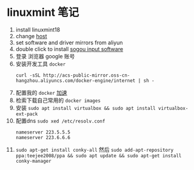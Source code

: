 # linuxmint 笔记
1. install linuxmint18
2. change [host](https://raw.githubusercontent.com/racaljk/hosts/master/hosts)
3. set software and driver mirrors from aliyun
4. double click to install [sogou input software](http://pinyin.sogou.com/linux/download.php?f=linux&bit=64)
5. 登录 浏览器 google 账号
6. 安装开发工具 `docker`
    ```
    curl -sSL http://acs-public-mirror.oss-cn-hangzhou.aliyuncs.com/docker-engine/internet | sh -
    ```
7. 配置我的 `docker` [加速](https://cr.console.aliyun.com/?#/docker/booster)
8. 检索下载自己常用的 `docker images`
9. 安装 `sudo apt install virtualbox && sudo apt install virtualbox-ext-pack`
10. 配置dns `sudo xed /etc/resolv.conf`
    ```
    nameserver 223.5.5.5
    nameserver 223.6.6.6
    ```
11. `sudo apt-get install conky-all` 然后 `sudo add-apt-repository ppa:teejee2008/ppa && sudo apt update && sudo apt-get install conky-manager`
